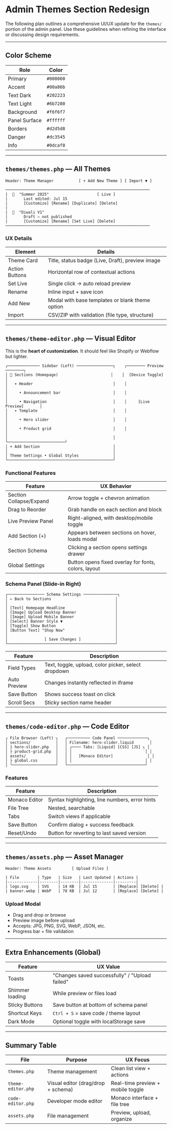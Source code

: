 # Admin Themes Section Redesign

The following plan outlines a comprehensive UI/UX update for the `themes/` portion of the admin panel. Use these guidelines when refining the interface or discussing design requirements.

---

## Color Scheme

| Role          | Color       |
| ------------- | ----------- |
| Primary       | `#008060`   |
| Accent        | `#00a86b`   |
| Text Dark     | `#202223`   |
| Text Light    | `#6b7280`   |
| Background    | `#f6f6f7`   |
| Panel Surface | `#ffffff`   |
| Borders       | `#d2d5d8`   |
| Danger        | `#dc3545`   |
| Info          | `#0dcaf0`   |

---

## `themes/themes.php` — All Themes

```
Header: Theme Manager           [ + Add New Theme ] [ Import ▼ ]

───────────────────────────────────────────────────────────────
|  🎨  "Summer 2025"                     [ Live ]
|       Last edited: Jul 15
|       [Customize] [Rename] [Duplicate] [Delete]
|
|  🎨  "Diwali V1"
|       Draft – not published
|       [Customize] [Rename] [Set Live] [Delete]
───────────────────────────────────────────────────────────────
```

### UX Details

| Element        | Details                                          |
| -------------- | ------------------------------------------------ |
| Theme Card     | Title, status badge (Live, Draft), preview image |
| Action Buttons | Horizontal row of contextual actions             |
| Set Live       | Single click → auto reload preview               |
| Rename         | Inline input + save icon                         |
| Add New        | Modal with base templates or blank theme option  |
| Import         | CSV/ZIP with validation (file type, structure)   |

---

## `themes/theme-editor.php` — Visual Editor

This is the **heart of customization**. It should feel like Shopify or Webflow but lighter.

```
┌────────────── Sidebar (Left) ────────────────┐    ┌──────── Preview ────────┐
│ 📄 Sections (Homepage)                       │    │  [Device Toggle]        │
│   ▾ Header                                   │    │                          │
│     • Announcement bar                       │    │                          │
│     • Navigation                             │    │     [Live Preview]       │
│   ▾ Template                                 │    │                          │
│     • Hero slider                            │    │                          │
│     • Product grid                           │    │                          │
│                                              │    └─────────────────────────┘
│ + Add Section                                │
│                                              │
│ Theme Settings • Global Styles               │
└──────────────────────────────────────────────┘
```

### Functional Features

| Feature                 | UX Behavior                                          |
| ----------------------- | ---------------------------------------------------- |
| Section Collapse/Expand | Arrow toggle + chevron animation                     |
| Drag to Reorder         | Grab handle on each section and block                |
| Live Preview Panel      | Right-aligned, with desktop/mobile toggle            |
| Add Section (+)         | Appears between sections on hover, loads modal       |
| Section Schema          | Clicking a section opens settings drawer             |
| Global Settings         | Button opens fixed overlay for fonts, colors, layout |

### Schema Panel (Slide-in Right)

```
┌──────────────── Schema Settings ───────────────┐
│ ← Back to Sections                            │
│                                               │
│ [Text] Homepage Headline                      │
│ [Image] Upload Desktop Banner                 │
│ [Image] Upload Mobile Banner                  │
│ [Select] Banner Style ▼                       │
│ [Toggle] Show Button                          │
│ [Button Text] "Shop Now"                      │
│                                               │
│                [ Save Changes ]               │
└───────────────────────────────────────────────┘
```

| Feature      | Description                                         |
| ------------ | --------------------------------------------------- |
| Field Types  | Text, toggle, upload, color picker, select dropdown |
| Auto Preview | Changes instantly reflected in iframe               |
| Save Button  | Shows success toast on click                        |
| Scroll Secs  | Sticky section name header                          |

---

## `themes/code-editor.php` — Code Editor

```
┌ File Browser (Left) ┐   ┌────────── Code Panel ─────────────┐
│ sections/           │   │ Filename: hero-slider.liquid       │
│ ├ hero-slider.php   │   │ ┌──── Tabs: [Liquid] [CSS] [JS] ┐ │
│ ├ product-grid.php  │   │ │                                │ │
│ assets/             │   │ │   [Monaco Editor]               │ │
│ ├ global.css        │   │ │                                │ │
│ └───────────────────┘   └──────────────────────────────────┘
```

### Features

| Feature       | Description                                    |
| ------------- | ---------------------------------------------- |
| Monaco Editor | Syntax highlighting, line numbers, error hints |
| File Tree     | Nested, searchable                             |
| Tabs          | Switch views if applicable                     |
| Save Button   | Confirm dialog + success feedback              |
| Reset/Undo    | Button for reverting to last saved version     |

---

## `themes/assets.php` — Asset Manager

```
Header: Theme Assets         [ Upload Files ]

| File        | Type   | Size   | Last Updated | Actions |
|-------------|--------|--------|--------------|---------|
| logo.svg    | SVG    | 14 KB  | Jul 15       | [Replace] [Delete] |
| banner.webp | WebP   | 78 KB  | Jul 12       | [Replace] [Delete] |
```

### Upload Modal

* Drag and drop or browse
* Preview image before upload
* Accepts: JPG, PNG, SVG, WebP, JSON, etc.
* Progress bar + file validation

---

## Extra Enhancements (Global)

| Feature         | UX Value                                       |
| --------------- | ---------------------------------------------- |
| Toasts          | "Changes saved successfully" / "Upload failed" |
| Shimmer loading | While preview or files load                    |
| Sticky Buttons  | Save button at bottom of schema panel          |
| Shortcut Keys   | `Ctrl + S` = save code / theme layout          |
| Dark Mode       | Optional toggle with localStorage save         |

---

## Summary Table

| File               | Purpose                            | UX Focus                          |
| ------------------ | ---------------------------------- | --------------------------------- |
| `themes.php`       | Theme management                   | Clean list view + actions         |
| `theme-editor.php` | Visual editor (drag/drop + schema) | Real-time preview + mobile toggle |
| `code-editor.php`  | Developer mode editor              | Monaco interface + file tree      |
| `assets.php`       | File management                    | Preview, upload, organize         |

